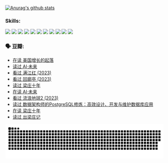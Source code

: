 
[![Anurag's github stats](https://github-readme-stats.vercel.app/api?username=w940853815)](https://github.com/anuraghazra/github-readme-stats)

### Skills:

<code><img height="32" src="https://cdn.jsdelivr.net/npm/simple-icons@v5/icons/python.svg"></code>
<code><img height="32" src="https://cdn.jsdelivr.net/npm/simple-icons@v5/icons/javascript.svg"></code>
<code><img height="32" src="https://cdn.jsdelivr.net/npm/simple-icons@v5/icons/django.svg"></code>
<code><img height="32" src="https://cdn.jsdelivr.net/npm/simple-icons@v5/icons/flask.svg"></code>
<code><img height="32" src="https://cdn.jsdelivr.net/npm/simple-icons@v5/icons/vuetify.svg"></code>
<code><img height="32" src="https://cdn.jsdelivr.net/npm/simple-icons@v5/icons/git.svg"></code>
<code><img height="32" src="https://cdn.jsdelivr.net/npm/simple-icons@v5/icons/docker.svg"></code>
<code><img height="32" src="https://cdn.jsdelivr.net/npm/simple-icons@v5/icons/postgresql.svg"></code>
<code><img height="32" src="https://cdn.jsdelivr.net/npm/simple-icons@v5/icons/elasticsearch.svg"></code>
<code><img height="32" src="https://cdn.jsdelivr.net/npm/simple-icons@v5/icons/macos.svg"></code>
<code><img height="32" src="https://cdn.jsdelivr.net/npm/simple-icons@v5/icons/linux.svg"></code>

### 🗣 豆瓣:

<!-- DOUBAN-ACTIVITIES:START -->
- [在读 美国增长的起落](https://www.douban.com/people/136069238/status/4220055912/?_i=83295898)
- [读过 AI·未来](https://www.douban.com/people/136069238/status/4220054171/?_i=83295898)
- [看过 满江红‎ (2023)](https://www.douban.com/people/136069238/status/4219146433/?_i=83295898)
- [看过 回廊亭‎ (2023)](https://www.douban.com/people/136069238/status/4215992758/?_i=83295898)
- [读过 梁庄十年](https://www.douban.com/people/136069238/status/4206664969/?_i=83295898)
- [在读 AI·未来](https://www.douban.com/people/136069238/status/4206653520/?_i=83295898)
- [看过 流浪地球2‎ (2023)](https://www.douban.com/people/136069238/status/4199558549/?_i=83295898)
- [读过 数据架构师的PostgreSQL修炼：高效设计、开发与维护数据库应用](https://www.douban.com/people/136069238/status/4199451104/?_i=83295898)
- [在读 梁庄十年](https://www.douban.com/people/136069238/status/4198822794/?_i=83295898)
- [读过 出梁庄记](https://www.douban.com/people/136069238/status/4198821001/?_i=83295899)
<!-- DOUBAN-ACTIVITIES:END -->


![Snake animation](https://raw.githubusercontent.com/w940853815/w940853815/output/github-contribution-grid-snake.svg)

<!--
**w940853815/w940853815** is a ✨ _special_ ✨ repository because its `README.md` (this file) appears on your GitHub profile.

Here are some ideas to get you started:

- 🔭 I’m currently working on ...
- 🌱 I’m currently learning ...
- 👯 I’m looking to collaborate on ...
- 🤔 I’m looking for help with ...
- 💬 Ask me about ...
- 📫 How to reach me: ...
- 😄 Pronouns: ...
- ⚡ Fun fact: ...
-->
